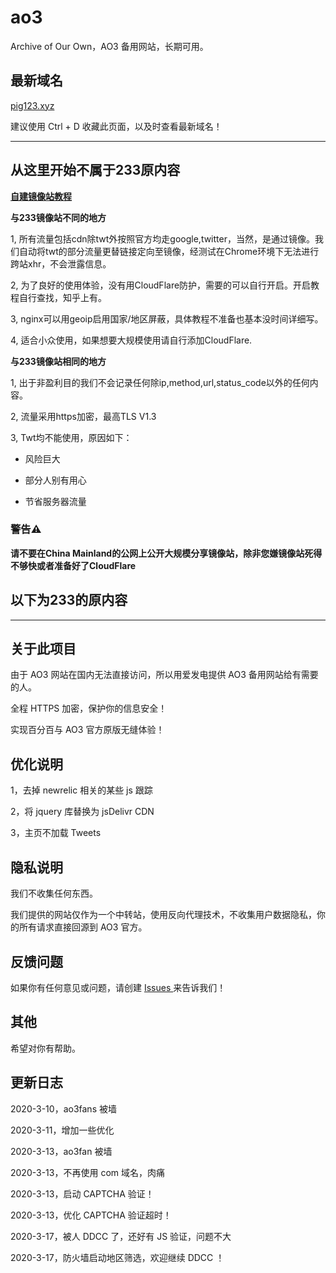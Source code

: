 # ao3
Archive of Our Own，AO3 备用网站，长期可用。


## 最新域名

[pig123.xyz](https://pig123.xyz)

建议使用 Ctrl + D 收藏此页面，以及时查看最新域名！

---
## 从这里开始不属于233原内容

[**自建镜像站教程**](https://github.com/ChrisChirs/ao3Rebuild)

**与233镜像站不同的地方**

1, 所有流量包括cdn除twt外按照官方均走google,twitter，当然，是通过镜像。我们自动将twt的部分流量更替链接定向至镜像，经测试在Chrome环境下无法进行跨站xhr，不会泄露信息。

2, 为了良好的使用体验，没有用CloudFlare防护，需要的可以自行开启。开启教程自行查找，知乎上有。

3, nginx可以用geoip启用国家/地区屏蔽，具体教程不准备也基本没时间详细写。

4, 适合小众使用，如果想要大规模使用请自行添加CloudFlare.

**与233镜像站相同的地方**

1, 出于非盈利目的我们不会记录任何除ip,method,url,status_code以外的任何内容。

2, 流量采用https加密，最高TLS V1.3

3, Twt均不能使用，原因如下：

- 风险巨大

- 部分人别有用心

- 节省服务器流量

### 警告⚠

**请不要在China Mainland的公网上公开大规模分享镜像站，除非您嫌镜像站死得不够快或者准备好了CloudFlare**

## 以下为233的原内容

---

## 关于此项目

由于 AO3 网站在国内无法直接访问，所以用爱发电提供 AO3 备用网站给有需要的人。

全程 HTTPS 加密，保护你的信息安全！

实现百分百与 AO3 官方原版无缝体验！

## 优化说明

1，去掉 newrelic 相关的某些 js 跟踪

2，将 jquery 库替换为 jsDelivr CDN

3，主页不加载 Tweets

## 隐私说明

我们不收集任何东西。

我们提供的网站仅作为一个中转站，使用反向代理技术，不收集用户数据隐私，你的所有请求直接回源到 AO3 官方。

## 反馈问题

如果你有任何意见或问题，请创建 [ Issues ](https://github.com/233boy/ao3/issues) 来告诉我们！

## 其他

希望对你有帮助。

## 更新日志

2020-3-10，ao3fans 被墙

2020-3-11，增加一些优化

2020-3-13，ao3fan 被墙

2020-3-13，不再使用 com 域名，肉痛

2020-3-13，启动 CAPTCHA 验证！

2020-3-13，优化 CAPTCHA 验证超时！

2020-3-17，被人 DDCC 了，还好有 JS 验证，问题不大

2020-3-17，防火墙启动地区筛选，欢迎继续 DDCC ！
